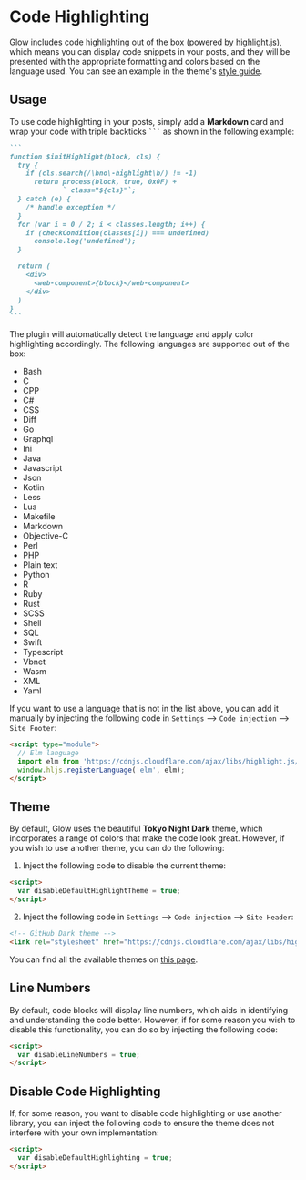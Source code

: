 # Code Highlighting

Glow includes code highlighting out of the box (powered by [highlight.js](https://highlightjs.org/)), which means you can display code snippets in your posts, and they will be presented with the appropriate formatting and colors based on the language used. You can see an example in the theme's [style guide](https://glow.eduardogomez.io/style-guide/#code).

## Usage

To use code highlighting in your posts, simply add a **Markdown** card and wrap your code with triple backticks <code>```</code> as shown in the following example:

````md
```
function $initHighlight(block, cls) {
  try {
    if (cls.search(/\bno\-highlight\b/) != -1)
      return process(block, true, 0x0F) +
             ` class="${cls}"`;
  } catch (e) {
    /* handle exception */
  }
  for (var i = 0 / 2; i < classes.length; i++) {
    if (checkCondition(classes[i]) === undefined)
      console.log('undefined');
  }

  return (
    <div>
      <web-component>{block}</web-component>
    </div>
  )
}
```
````

The plugin will automatically detect the language and apply color highlighting accordingly. The following languages are supported out of the box:

* Bash
* C
* CPP
* C#
* CSS
* Diff
* Go
* Graphql
* Ini
* Java
* Javascript
* Json
* Kotlin
* Less
* Lua
* Makefile
* Markdown
* Objective-C
* Perl
* PHP
* Plain text
* Python
* R
* Ruby
* Rust
* SCSS
* Shell
* SQL
* Swift
* Typescript
* Vbnet
* Wasm
* XML
* Yaml

If you want to use a language that is not in the list above, you can add it manually by injecting the following code in `Settings` --> `Code injection` --> `Site Footer`:

```html
<script type="module">
  // Elm language
  import elm from 'https://cdnjs.cloudflare.com/ajax/libs/highlight.js/11.9.0/es/languages/elm.min.js';
  window.hljs.registerLanguage('elm', elm);
</script>
```

## Theme

By default, Glow uses the beautiful **Tokyo Night Dark** theme, which incorporates a range of colors that make the code look great. However, if you wish to use another theme, you can do the following:

1. Inject the following code to disable the current theme:

```html
<script>
  var disableDefaultHighlightTheme = true;
</script>
```

2. Inject the following code in `Settings` --> `Code injection` --> `Site Header`:

```html
<!-- GitHub Dark theme -->
<link rel="stylesheet" href="https://cdnjs.cloudflare.com/ajax/libs/highlight.js/11.9.0/styles/github-dark.min.css">
```

You can find all the available themes on [this page](https://cdnjs.com/libraries/highlight.js).

## Line Numbers

By default, code blocks will display line numbers, which aids in identifying and understanding the code better. However, if for some reason you wish to disable this functionality, you can do so by injecting the following code:

```html
<script>
  var disableLineNumbers = true;
</script>
```

## Disable Code Highlighting

If, for some reason, you want to disable code highlighting or use another library, you can inject the following code to ensure the theme does not interfere with your own implementation:

```html
<script>
  var disableDefaultHighlighting = true;
</script>
```
